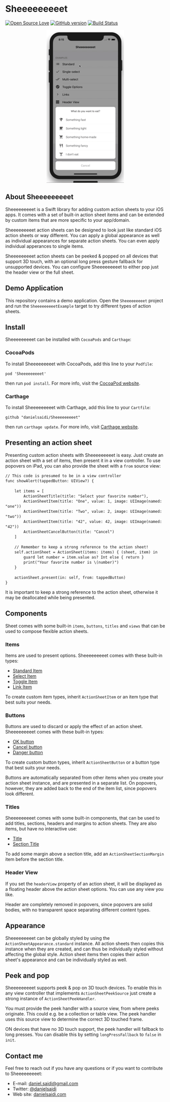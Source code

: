 # Sheeeeeeeeet

[![Open Source Love](https://badges.frapsoft.com/os/mit/mit.svg?v=102)](https://github.com/ellerbrock/open-source-badge/)
[![GitHub version](https://badge.fury.io/gh/danielsaidi%2FSheeeeeeeeet.svg)](http://badge.fury.io/gh/danielsaidi%2FSheeeeeeeeet)
[![Build Status](https://api.travis-ci.org/danielsaidi/Sheeeeeeeeet.svg)](https://travis-ci.org/danielsaidi/Sheeeeeeeeet)


<p align="center">
    <img src ="Resources/device.gif" />
</p>

## About Sheeeeeeeeet

Sheeeeeeeeet is a Swift library for adding custom action sheets to your iOS apps.
It comes with a set of built-in action sheet items and can be extended by custom
items that are more specific to your app/domain.

Sheeeeeeeeet action sheets can be designed to look just like standard iOS action
sheets or way different. You can apply a global appearance as well as individual
appearances for separate action sheets. You can even apply individual apperances
to single items.

Sheeeeeeeeet action sheets can be peeked & popped on all devices that support 3D
touch, with an optional long press gesture fallback for unsupported devices. You
can configure Sheeeeeeeeet to either pop just the header view or the full sheet.


## Demo Application

This repository contains a demo application. Open the `Sheeeeeeeeet` project and
run the `SheeeeeeeeetExample` target to try different types of action sheets.


## Install

Sheeeeeeeeet can be installed with `CocoaPods` and `Carthage`:

### CocoaPods

To install Sheeeeeeeeet with CocoaPods, add this line to your `Podfile`:

```
pod 'Sheeeeeeeeet'
```

then run `pod install`. For more info, visit the [CocoaPod website][CocoaPods].

### Carthage

To install Sheeeeeeeeet with Carthage, add this line to your `Cartfile`:

```
github "danielsaidi/Sheeeeeeeeet"
```

then run `carthage update`. For more info, visit [Carthage website][Carthage].


## Presenting an action sheet

Presenting custom action sheets with Sheeeeeeeeet is easy. Just create an action
sheet with a set of items, then present it in a view controller. To use popovers
on iPad, you can also provide the sheet with a `from` source view:

```
// This code is presumed to be in a view controller
func showAlert(tappedButton: UIView?) {

    let items = [
        ActionSheetTitle(title: "Select your favorite number"),
        ActionSheetItem(title: "One", value: 1, image: UIImage(named: "one"))
        ActionSheetItem(title: "Two", value: 2, image: UIImage(named: "two"))
        ActionSheetItem(title: "42", value: 42, image: UIImage(named: "42"))
        ActionSheetCancelButton(title: "Cancel")
    ]

    // Remember to keep a strong reference to the action sheet!
    self.actionSheet = ActionSheet(items: items) { (sheet, item) in
        guard let number = item.value as? Int else { return }
        print("Your favorite number is \(number)")
    }

    actionSheet.present(in: self, from: tappedButton)
}
```

It is important to keep a strong reference to the action sheet, otherwise it may
be deallocated while being presented.


## Components

Sheet comes with some built-in `items`, `buttons`, `titles` and `views` that can
be used to compose flexible action sheets.

### Items

Items are used to present options. Sheeeeeeeeet comes with these built-in types:

* [Standard Item][ActionSheetItem]
* [Select Item][ActionSheetSelectItem]
* [Toggle Item][ActionSheetToggleItem]
* [Link Item][ActionSheetLinkItem]

To create custom item types, inherit `ActionSheetItem` or an item type that best
suits your needs.

### Buttons

Buttons are used to discard or apply the effect of an action sheet. Sheeeeeeeeet
comes with these built-in types:

* [OK button][ActionSheetOkButton]
* [Cancel button][ActionSheetCancelButton]
* [Danger button][ActionSheetDangerButton]

To create custom button types, inherit `ActionSheetButton` or a button type that
best suits your needs.

Buttons are automatically separated from other items when you create your action
sheet instance, and are presented in a separate list. On popovers, however, they
are added back to the end of the item list, since popovers look different.

### Titles

Sheeeeeeeeet comes with some built-in components, that can be used to add titles,
sections, headers and margins to action sheets. They are also items, but have no
interactive use:

* [Title][ActionSheetTitle]
* [Section Title][ActionSheetSectionTitle]

To add some margin above a section title, add an `ActionSheetSectionMargin` item
before the section title.

### Header View

If you set the `headerView` property of an action sheet, it will be displayed as
a floating header above the action sheet options. You can use any view you like.

Header are completely removed in popovers, since popovers are solid bodies, with
no transparent space separating different content types.


## Appearance

Sheeeeeeeeet can be globally styled by using the `ActionSheetAppearance.standard`
instance. All action sheets then copies this instance when they are created, and
can thus be individually styled without affecting the global style. Action sheet
items then copies their action sheet's appearance and can be individually styled
as well.


## Peek and pop

Sheeeeeeeeet supports peek & pop on 3D touch devices. To enable this in any view
controller that implements `ActionSheetPeekSource` just create a strong instance
of `ActionSheetPeekHandler`. 

You must provide the peek handler with a source view, from where peeks originate.
This could e.g. be a collection or table view. The peek handler uses this source
view to determine the correct 3D touched frame.

ON devices that have no 3D touch support, the peek handler will fallback to long
presses. You can disable this by setting `longPressFallback` to `false` in `init`.


## Contact me

Feel free to reach out if you have any questions or if you want to contribute to
Sheeeeeeeeet:

* E-mail: [daniel.saidi@gmail.com](mailto:daniel.saidi@gmail.com)
* Twitter: [@danielsaidi](http://www.twitter.com/danielsaidi)
* Web site: [danielsaidi.com](http://www.danielsaidi.com)





[header-image]: SheeeeeeeeetExample/Assets/Images/title-image.png "Sheeeeeeeeeit"
[demo-gif]: Resources/device.gif "Example gif"

[Carthage]: https://github.com/Carthage/Carthage
[CocoaPods]: https://cocoapods.org/

[ActionSheetItem]: https://github.com/danielsaidi/Sheeeeeeeeet/blob/master/Sheeeeeeeeet/Sheeeeeeeeet/Items/ActionSheetItem.swift
[ActionSheetSelectItem]: https://github.com/danielsaidi/Sheeeeeeeeet/blob/master/Sheeeeeeeeet/Sheeeeeeeeet/Items/ActionSheetSelectItem.swift
[ActionSheetToggleItem]: https://github.com/danielsaidi/Sheeeeeeeeet/blob/master/Sheeeeeeeeet/Sheeeeeeeeet/Items/ActionSheetToggleItem.swift
[ActionSheetLinkItem]: https://github.com/danielsaidi/Sheeeeeeeeet/blob/master/Sheeeeeeeeet/Sheeeeeeeeet/Items/ActionSheetLinkItem.swift


[ActionSheetOkButton]: https://github.com/danielsaidi/Sheeeeeeeeet/blob/master/Sheeeeeeeeet/Sheeeeeeeeet/Items/ActionSheetOkButton.swift
[ActionSheetCancelButton]: https://github.com/danielsaidi/Sheeeeeeeeet/blob/master/Sheeeeeeeeet/Sheeeeeeeeet/Items/ActionSheetCancelButton.swift
[ActionSheetDangerButton]: https://github.com/danielsaidi/Sheeeeeeeeet/blob/master/Sheeeeeeeeet/Sheeeeeeeeet/Items/ActionSheetDangerButton.swift


[ActionSheetTitle]: https://github.com/danielsaidi/Sheeeeeeeeet/blob/master/Sheeeeeeeeet/Sheeeeeeeeet/Items/ActionSheetTitle.swift
[ActionSheetSectionTitle]: https://github.com/danielsaidi/Sheeeeeeeeet/blob/master/Sheeeeeeeeet/Sheeeeeeeeet/Items/ActionSheetSectionTitle.swift
